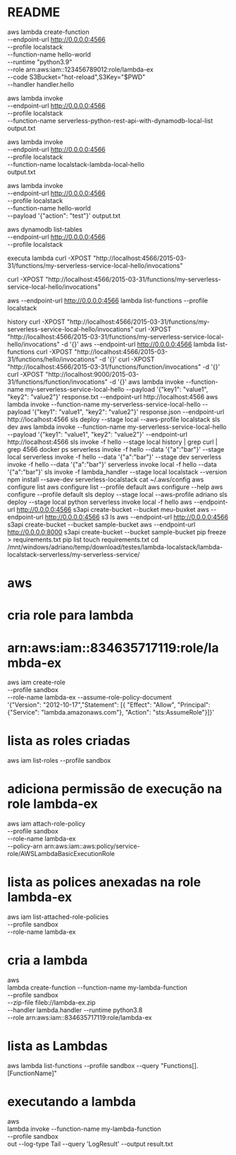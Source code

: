 # README

aws lambda create-function \
    --endpoint-url http://0.0.0.0:4566 \
    --profile localstack \
    --function-name hello-world \
    --runtime "python3.9" \
    --role arn:aws:iam::123456789012:role/lambda-ex \
    --code S3Bucket="hot-reload",S3Key="$PWD" \
    --handler handler.hello

aws lambda invoke \
    --endpoint-url http://0.0.0.0:4566 \
    --profile localstack \
    --function-name serverless-python-rest-api-with-dynamodb-local-list \
    output.txt

aws lambda invoke \
    --endpoint-url http://0.0.0.0:4566 \
    --profile localstack \
    --function-name localstack-lambda-local-hello \
    output.txt

aws lambda invoke \
    --endpoint-url http://0.0.0.0:4566 \
    --profile localstack \
    --function-name hello-world \
    --payload '{"action": "test"}' output.txt


aws dynamodb list-tables \
    --endpoint-url http://0.0.0.0:4566 \
    --profile localstack



executa lambda
curl -XPOST "http://localhost:4566/2015-03-31/functions/my-serverless-service-local-hello/invocations"


curl -XPOST "http://localhost:4566/2015-03-31/functions/my-serverless-service-local-hello/invocations"


aws --endpoint-url http://0.0.0.0:4566 lambda list-functions --profile localstack 



history
curl -XPOST "http://localhost:4566/2015-03-31/functions/my-serverless-service-local-hello/invocations"
curl -XPOST "http://localhost:4566/2015-03-31/functions/my-serverless-service-local-hello/invocations" -d '{}'
aws --endpoint-url http://0.0.0.0:4566 lambda list-functions
curl -XPOST "http://localhost:4566/2015-03-31/functions/hello/invocations" -d '{}'
curl -XPOST "http://localhost:4566/2015-03-31/functions/function/invocations" -d '{}'
curl -XPOST "http://localhost:9000/2015-03-31/functions/function/invocations" -d '{}'
aws lambda invoke --function-name my-serverless-service-local-hello --payload '{"key1": "value1", "key2": "value2"}' response.txt --endpoint-url http://localhost:4566
aws lambda invoke --function-name my-serverless-service-local-hello --payload '{"key1": "value1", "key2": "value2"}' response.json --endpoint-url http://localhost:4566
sls deploy --stage local --aws-profile localstack
sls dev
aws lambda invoke --function-name my-serverless-service-local-hello --payload '{"key1": "value1", "key2": "value2"}'  --endpoint-url http://localhost:4566
sls invoke -f hello --stage local
history | grep curl | grep 4566
docker ps
serverless invoke -f hello --data '{"a":"bar"}' --stage local
serverless invoke -f hello --data '{"a":"bar"}' --stage dev
serverless invoke -f hello --data '{"a":"bar"}' 
serverless invoke local -f hello --data '{"a":"bar"}' 
sls invoke -f lambda_handler --stage local
localstack --version
npm install --save-dev serverless-localstack
cat ~/.aws/config 
aws configure list 
aws configure list --profile default
aws configure --help
aws configure --profile default
sls deploy --stage local --aws-profile adriano
sls deploy --stage local
python
serverless invoke local -f hello
aws --endpoint-url http://0.0.0.0:4566 s3api create-bucket --bucket meu-buxket
aws --endpoint-url http://0.0.0.0:4566 s3 ls
aws --endpoint-url http://0.0.0.0:4566 s3api create-bucket --bucket sample-bucket
aws --endpoint-url http://0.0.0.0:8000 s3api create-bucket --bucket sample-bucket
pip freeze > requirements.txt
pip list 
touch requirements.txt
cd /mnt/windows/adriano/temp/download/testes/lambda-localstack/lambda-localstack-serverless/my-serverless-service/



# aws

# cria role para lambda
# arn:aws:iam::834635717119:role/lambda-ex
aws iam create-role \
--profile sandbox \
--role-name lambda-ex --assume-role-policy-document \
'{"Version": "2012-10-17","Statement": [{ "Effect": "Allow", "Principal":
{"Service": "lambda.amazonaws.com"}, "Action": "sts:AssumeRole"}]}'

# lista as roles criadas
aws iam list-roles --profile sandbox

# adiciona permissão de execução na role lambda-ex
aws iam attach-role-policy \
--profile sandbox \
--role-name lambda-ex \
--policy-arn arn:aws:iam::aws:policy/service-role/AWSLambdaBasicExecutionRole

# lista as polices anexadas na role lambda-ex
aws iam list-attached-role-policies \
--profile sandbox \
--role-name lambda-ex

# cria a lambda
aws \
lambda create-function --function-name my-lambda-function \
--profile sandbox \
--zip-file fileb://lambda-ex.zip \
--handler lambda.handler --runtime python3.8 \
--role arn:aws:iam::834635717119:role/lambda-ex 

# lista as Lambdas
aws lambda list-functions --profile sandbox --query "Functions[].[FunctionName]"


# executando a lambda
aws \
lambda invoke --function-name my-lambda-function \
--profile sandbox \
out --log-type Tail --query 'LogResult' --output result.txt

